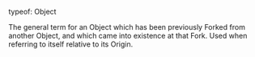 typeof: Object

The general term for an Object which has been previously Forked from another Object, and which came into existence at that Fork.  Used when referring to itself relative to its Origin.  